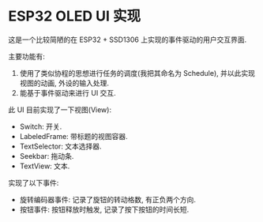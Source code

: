 # ESP32 OLED UI 实现

这是一个比较简陋的在 ESP32 + SSD1306 上实现的事件驱动的用户交互界面.

主要功能有:

1. 使用了类似协程的思想进行任务的调度(我把其命名为 Schedule), 并以此实现视图的动画, 外设的输入处理.
2. 能基于事件驱动来进行 UI 交互.

此 UI 目前实现了一下视图(View):

- Switch: 开关.
- LabeledFrame: 带标题的视图容器.
- TextSelector: 文本选择器.
- Seekbar: 拖动条.
- TextView: 文本.

实现了以下事件:

- 旋转编码器事件: 记录了旋钮的转动格数, 有正负两个方向.
- 按钮事件: 按钮释放时触发, 记录了按下按钮的时间长短.